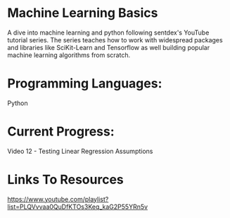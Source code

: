 # Machine Learning Basics

A dive into machine learning and python following sentdex's YouTube tutorial series.
The series teaches how to work with widespread packages and libraries like SciKit-Learn and Tensorflow as well building popular machine learning algorithms from scratch.

# Programming Languages:
Python

# Current Progress:
Video 12 - Testing Linear Regression Assumptions

# Links To Resources
https://www.youtube.com/playlist?list=PLQVvvaa0QuDfKTOs3Keq_kaG2P55YRn5v
